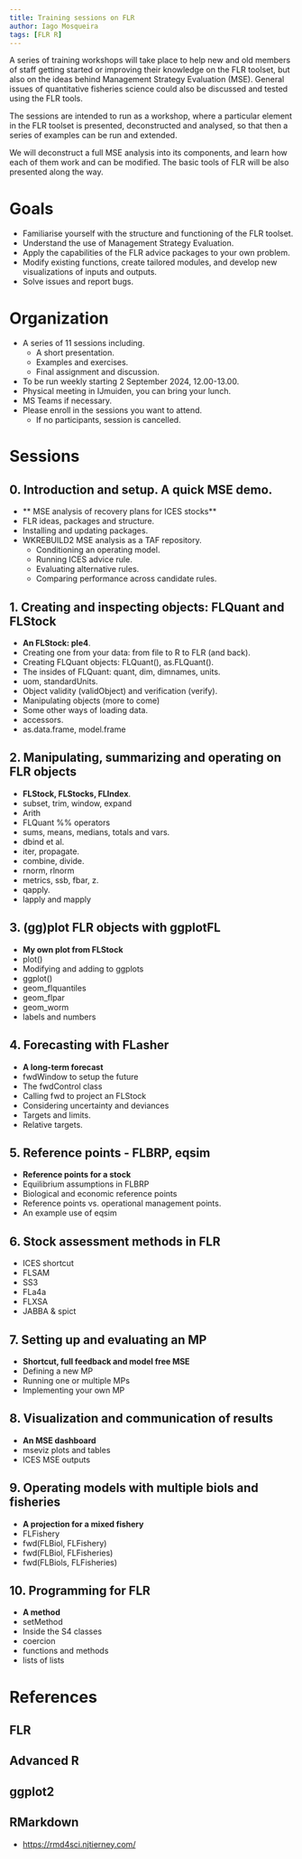 ```yaml
---
title: Training sessions on FLR
author: Iago Mosqueira
tags: [FLR R]
---
```


A series of training workshops will take place to help new and old members of staff getting started or improving their knowledge on the FLR toolset, but also on the ideas behind Management Strategy Evaluation (MSE). General issues of quantitative fisheries science could also be discussed and tested using the FLR tools.

The sessions are intended to run as a workshop, where a particular element in the FLR toolset is presented, deconstructed and analysed, so that then a series of examples can be run and extended.

We will deconstruct a full MSE analysis into its components, and learn how each of them work and can be modified. The basic tools of FLR will be also presented along the way.

# Goals

- Familiarise yourself with the structure and functioning of the FLR toolset.
- Understand the use of Management Strategy Evaluation.
- Apply the capabilities of the FLR advice packages to your own problem.
- Modify existing functions, create tailored modules, and develop new visualizations of inputs and outputs.
- Solve issues and report bugs.

# Organization

- A series of 11 sessions including.
  - A short presentation.
  - Examples and exercises.
  - Final assignment and discussion.
- To be run weekly starting 2 September 2024, 12.00-13.00.
- Physical meeting in IJmuiden, you can bring your lunch.
- MS Teams if necessary.
- Please enroll in the sessions you want to attend.
  - If no participants, session is cancelled.

# Sessions

## 0. Introduction and setup. A quick MSE demo.

- ** MSE analysis of recovery plans for ICES stocks**
- FLR ideas, packages and structure.
- Installing and updating packages.
- WKREBUILD2 MSE analysis as a TAF repository.
  - Conditioning an operating model.
  - Running ICES advice rule.
  - Evaluating alternative rules.
  - Comparing performance across candidate rules.

## 1. Creating and inspecting objects: FLQuant and FLStock

- **An FLStock: ple4**.
- Creating one from your data: from file to R to FLR (and back).
- Creating FLQuant objects: FLQuant(), as.FLQuant().
- The insides of FLQuant: quant, dim, dimnames, units.
- uom, standardUnits.
- Object validity (validObject) and verification (verify).
- Manipulating objects (more to come)
- Some other ways of loading data.
- accessors.
- as.data.frame, model.frame

## 2. Manipulating, summarizing and operating on FLR objects

- **FLStock, FLStocks, FLIndex**.
- subset, trim, window, expand
- Arith
- FLQuant %% operators
- sums, means, medians, totals and vars.
- dbind et al.
- iter, propagate.
- combine, divide.
- rnorm, rlnorm
- metrics, ssb, fbar, z.
- qapply.
- lapply and mapply

## 3. (gg)plot FLR objects with ggplotFL

- **My own plot from FLStock**
- plot()
- Modifying and adding to ggplots
- ggplot()
- geom_flquantiles
- geom_flpar
- geom_worm
- labels and numbers

## 4. Forecasting with FLasher

- **A long-term forecast**
- fwdWindow to setup the future
- The fwdControl class
- Calling fwd to project an FLStock
- Considering uncertainty and deviances
- Targets and limits.
- Relative targets.

## 5. Reference points - FLBRP, eqsim

- **Reference points for a stock**
- Equilibrium assumptions in FLBRP
- Biological and economic reference points
- Reference points vs. operational management points.
- An example use of eqsim

## 6. Stock assessment methods in FLR

- ICES shortcut
- FLSAM
- SS3
- FLa4a
- FLXSA
- JABBA & spict

## 7. Setting up and evaluating an MP

- **Shortcut, full feedback and model free MSE**
- Defining a new MP
- Running one or multiple MPs
- Implementing your own MP

## 8. Visualization and communication of results

- **An MSE dashboard**
- mseviz plots and tables
- ICES MSE outputs

## 9. Operating models with multiple biols and fisheries

- **A projection for a mixed fishery**
- FLFishery
- fwd(FLBiol, FLFishery)
- fwd(FLBiol, FLFisheries)
- fwd(FLBiols, FLFisheries)

## 10. Programming for FLR

- **A method**
- setMethod
- Inside the S4 classes
- coercion
- functions and methods
- lists of lists


# References

## FLR

## Advanced R

## ggplot2

## RMarkdown

- <https://rmd4sci.njtierney.com/>

